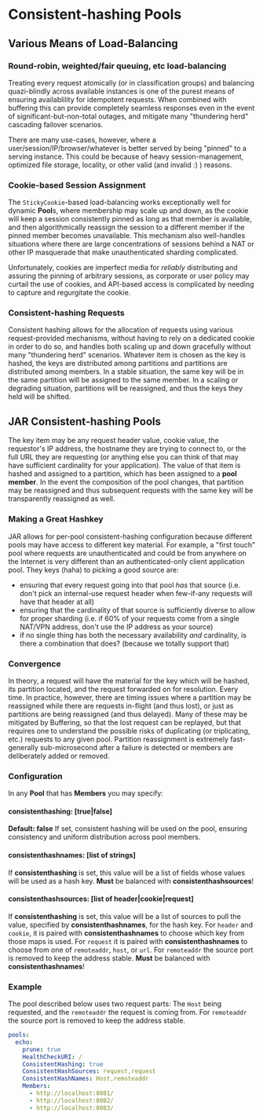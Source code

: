 # Consistent-hashing Pools

## Various Means of Load-Balancing

### Round-robin, weighted/fair queuing, etc load-balancing

Treating every request atomically (or in classification groups) and balancing quazi-blindly across available instances is one of the purest means of ensuring availablility for idempotent requests. When combined with buffering this can provide completely seamless responses even in the event of significant-but-non-total outages, and mitigate many "thundering herd" cascading failover scenarios.

There are many use-cases, however, where a user/session/IP/browser/whatever is better served by being "pinned" to a serving instance. This could be because of heavy session-management, optimized file storage, locality, or other valid (and invalid :) ) reasons.

### Cookie-based Session Assignment

The `StickyCookie`-based load-balancing works exceptionally well for dynamic **Pool**s, where membership may scale up and down, as the cookie will keep a session consistently pinned as long as that member is available, and then algorithmically reassign the session to a different member if the pinned member becomes unavailable. This mechanism also well-handles situations where there are large concentrations of sessions behind a NAT or other IP masquerade that make unauthenticated sharding complicated.

Unfortunately, cookies are imperfect media for *reliably* distributing and assuring the pinning of arbitrary sessions, as corporate or user policy may curtail the use of cookies, and API-based access is complicated by needing to capture and regurgitate the cookie.

### Consistent-hashing Requests

Consistent hashing allows for the allocation of requests using various request-provided mechanisms, without having to rely on a dedicated cookie in order to do so, and handles both scaling up and down gracefully without many "thundering herd" scenarios. Whatever item is chosen as the key is hashed, the keys are distributed among partitions and partitions are distributed among members. In a stable situation, the same key will be in the same partition will be assigned to the same member. In a scaling or degrading situation, partitions will be reassigned, and thus the keys they held will be shifted.

## JAR Consistent-hashing Pools

The key item may be any request header value, cookie value, the requestor's IP address, the hostname they are trying to connect to, or the full URL they are requesting (or anything else you can think of that may have sufficient cardinality for your application). The value of that item is hashed and assigned to a partition, which has been assigned to a **pool member**. In the event the composition of the pool changes, that partition may be reassigned and thus subsequent requests with the same key will be transparently reassigned as well.

### Making a Great Hashkey

JAR allows for per-pool consistent-hashing configuration because different pools may have access to different key material. For example, a "first touch" pool where requests are unauthenticated and could be from anywhere on the Internet is very different than an authenticated-only client application pool. They keys (haha) to picking a good source are:

* ensuring that every request going into that pool *has* that source (i.e. don't pick an internal-use request header when few-if-any requests will have that header at all)
* ensuring that the cardinality of that source is sufficiently diverse to allow for proper sharding (i.e. if 60% of your requests come from a single NAT/VPN address, don't use the IP address as your source)
* if no single thing has both the necessary availability *and* cardinality, is there a combination that does? (because we totally support that)

### Convergence

In theory, a request will have the material for the key which will be hashed, its partition located, and the request forwarded on for resolution. Every time. In practice, however, there are timing issues where a partition may be reassigned while there are requests in-flight (and thus lost), or just as partitions are being reassigned (and thus delayed). Many of these may be mitigated by Buffering, so that the lost request can be replayed, but that requires one to understand the possible risks of duplicating (or triplicating, etc.) requests to any given pool. Partition reassignment is extremely fast- generally sub-microsecond after a failure is detected or members are deliberately added or removed.

### Configuration

In any **Pool** that has **Members** you may specify:

#### consistenthashing: [true|false]

**Default: false**
If set, consistent hashing will be used on the pool, ensuring consistency and uniform distribution across pool members.

#### consistenthashnames: [list of strings]

If **consistenthashing** is set, this value will be a list of fields whose values will be used as a hash key. **Must** be balanced with **consistenthashsources**!

#### consistenthashsources: [list of header|cookie|request]

If **consistenthashing** is set, this value will be a list of sources to pull the value, specified by **consistenthashnames**, for the hash key.
For `header` and `cookie`, it is paired with **consistenthashnames** to choose which key from those maps is used.
For `request` it is paired with **consistenthashnames** to choose from one of `remoteaddr`, `host`, or `url`. For `remoteaddr` the source port is removed to keep the address stable. **Must** be balanced with **consistenthashnames**!

### Example

The pool described below uses two request parts: The `Host` being requested, and the `remoteaddr` the request is coming from. For `remoteaddr` the source port is removed to keep the address stable.

```yaml
pools:
  echo:
    prune: true
    HealthCheckURI: /
    ConsistentHashing: true
    ConsistentHashSources: request,request
    ConsistentHashNames: Host,remoteaddr
    Members:
      - http://localhost:8081/
      - http://localhost:8082/
      - http://localhost:8083/
```